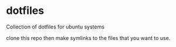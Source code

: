 # dotfiles
Collection of dotfiles for ubuntu systems

clone this repo then make symlinks to the files that you want to use.
